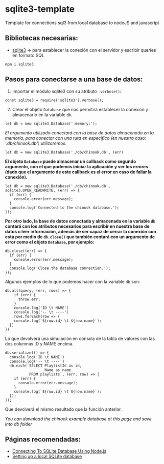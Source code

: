 # sqlite3-template

Template for connections sql3 from local database to nodeJS and javascript

## Bibliotecas necesarias: 
* [sqlite3](https://www.npmjs.com/package/sqlite3) -> para establecer la conexión con el servidor y escribir queries en formato SQL

`npm i sqlite3`


## Pasos para conectarse a una base de datos:
1. Importar el módulo sqlite3 con su atributo `.verbose()`:
~~~
const sqlite3 = require('sqlite3').verbose();
~~~
2. Crear el objeto `Database` que nos permitirá establecer la conexión y almacenarlo en la variable `db`.
~~~
let db = new sqlite3.Database(':memory:');
~~~
*El argumento utilizado conectará con la base de datos almacenada en la memoria, para conectar con una ruta en específico (en nuestro caso: '.db/chinook.db') utilizaremos:*
~~~
let db = new sqlite3.Database('./db/chinook.db', (err)
~~~

**El objeto `Database` puede almacenar un callback como segundo argumento, con el que podemos iniciar la aplicación y ver los errores (dado que el argumento de este callback es el error en caso de fallar la conexión).**
~~~
let db = new sqlite3.Database('./db/chinook.db', sqlite3.OPEN_READWRITE, (err) => {
  if (err) {
    console.error(err.message);
  }
  console.log('Connected to the chinook database.');
});
~~~

**Por otro lado, la base de datos conectada y almacenada en la variable `db` contará con los atributos necesarios para escribir en nuestra base de datos o leer información, además de ser capaz de cerrar la conexión con esta por medio de `db.close()` que también contará con un argumento de error como el objeto `Database`, por ejemplo:**
~~~
db.close((err) => {
  if (err) {
    console.error(err.message);
  }
  console.log('Close the database connection.');
});
~~~

Algunos ejemplos de lo que podemos hacer con la variable `db` son:


~~~
db.all(query, (err, rows) => {
    if (err) {
      throw err;
    }
    console.log('ID \t NAME')
    console.log('-- \t ----')
    rows.forEach(row => {
    console.log(`${row.id} \t ${row.name}`);
  })
})
~~~
Lo que devolverá una simulación en consola de la tabla de valores con las dos columnas ID y NAME encima.

~~~
db.serialize(() => {
  console.log('ID \t NAME')
  console.log('-- \t ----')
  db.each(`SELECT PlaylistId as id,
                  Name as name
           FROM playlists`, (err, row) => {
    if (err) {
      console.error(err.message);
    }
    console.log(`${row.id} \t ${row.name}`);
  });
});
~~~
Que devolverá el mismo resultado que la función anterior.



*You can download the chinook example database at this [page](https://www.sqlitetutorial.net/wp-content/uploads/2018/03/chinook.zip) and save into db folder*

## Páginas recomendadas:

- [Connecting To SQLite Database Using Node.js](https://www.sqlitetutorial.net/sqlite-nodejs/connect/)
- [Setting up a local SQLite database](https://www.prisma.io/dataguide/sqlite/setting-up-a-local-sqlite-database)



